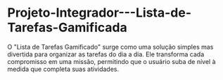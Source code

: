 # Projeto-Integrador---Lista-de-Tarefas-Gamificada
O "Lista de Tarefas Gamificado" surge como uma solução simples mas divertida para organizar as tarefas do dia a dia. Ele transforma cada compromisso em uma missão, permitindo que o usuário suba de nível à medida que completa suas atividades. 
